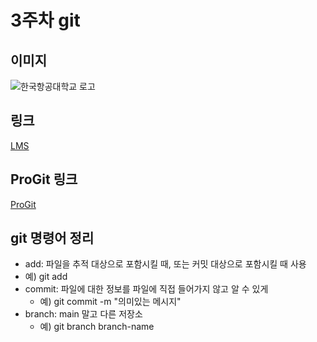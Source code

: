 # 3주차 git

## 이미지
![한국항공대학교 로고](https://user-images.githubusercontent.com/116951160/227158337-6db80558-2711-4156-bc57-3a2dc194d308.jpeg)

## 링크
[LMS](https://lms.kau.ac.kr/login.php)

## ProGit 링크
[ProGit](http://www.oss.kr/oss_guide/show/2c619df7-40d6-43de-af7a-2b0db6c16538)

## git 명령어 정리
- add: 파일을 추적 대상으로 포함시킬 때, 또는 커밋 대상으로 포함시킬 때 사용
 - 예) git add
- commit: 파일에 대한 정보를 파일에 직접 들어가지 않고 알 수 있게
  - 예) git commit -m "의미있는 메시지"
- branch: main 말고 다른 저장소
  - 예) git branch branch-name

